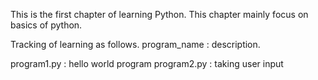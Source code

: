 This is the first chapter of learning Python. 
This chapter mainly focus on basics of python. 

Tracking of learning as follows. program_name : description. 

program1.py : hello world program
program2.py : taking user input
